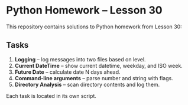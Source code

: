 # Python Homework – Lesson 30

This repository contains solutions to Python homework from Lesson 30:

## Tasks

1. **Logging** – log messages into two files based on level.
2. **Current DateTime** – show current datetime, weekday, and ISO week.
3. **Future Date** – calculate date N days ahead.
4. **Command-line arguments** – parse number and string with flags.
5. **Directory Analysis** – scan directory contents and log them.

Each task is located in its own script.
